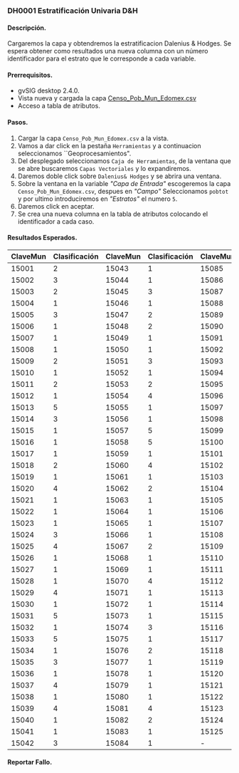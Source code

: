 ### DH0001 Estratificación Univaria D&H
#### Descripción.
Cargaremos la capa y obtendremos la estratificacion Dalenius & Hodges.
Se espera obtener como resultados una nueva columna con un número identificador para el estrato que le corresponde a cada variable.


#### Prerrequisitos.
+ gvSIG desktop 2.4.0.
+ Vista nueva y cargada la capa [Censo_Pob_Mun_Edomex.csv](https://github.com/Arturo-GoGa/EstratificacionDaleniusHodges/)
+ Acceso a tabla de atributos.


#### Pasos.
1. Cargar la capa ``Censo_Pob_Mun_Edomex.csv`` a la vista.
2. Vamos a dar click en la pestaña ``Herramientas`` y a continuacion seleccionamos ``Geoprocesamientos".
3. Del desplegado seleccionamos ``Caja de Herramientas``, de la ventana que se abre buscaremos ``Capas Vectoriales`` y lo expandiremos.
4. Daremos doble click sobre ``Dalenius& Hodges`` y se abrira una ventana.
5. Sobre la ventana en la variable _"Capa de Entrada"_ escogeremos la capa ``Censo_Pob_Mun_Edomex.csv``, despues en _"Campo"_ Seleccionamos ``pobtot`` y por ultimo introduciremos en _"Estratos"_ el numero ``5``.
6. Daremos click en aceptar.
18. Se crea una nueva columna en la tabla de atributos colocando el identificador a cada caso. 


#### Resultados Esperados.

|	ClaveMun	|	Clasificación	|		ClaveMun	|	Clasificación	|		ClaveMun	|	Clasificación	|
|:--------|:------------|:--------|:------------|:--------|:------------|
|	15001	|	2	|	15043	|	1	|	15085	|	2	|
|	15002	|	3	|	15044	|	1	|	15086	|	1	|
|	15003	|	2	|	15045	|	3	|	15087	|	3	|
|	15004	|	1	|	15046	|	1	|	15088	|	3	|
|	15005	|	3	|	15047	|	2	|	15089	|	1	|
|	15006	|	1	|	15048	|	2	|	15090	|	2	|
|	15007	|	1	|	15049	|	1	|	15091	|	2	|
|	15008	|	1	|	15050	|	1	|	15092	|	2	|
|	15009	|	2	|	15051	|	3	|	15093	|	1	|
|	15010	|	1	|	15052	|	1	|	15094	|	1	|
|	15011	|	2	|	15053	|	2	|	15095	|	3	|
|	15012	|	1	|	15054	|	4	|	15096	|	1	|
|	15013	|	5	|	15055	|	1	|	15097	|	1	|
|	15014	|	3	|	15056	|	1	|	15098	|	1	|
|	15015	|	1	|	15057	|	5	|	15099	|	4	|
|	15016	|	1	|	15058	|	5	|	15100	|	1	|
|	15017	|	1	|	15059	|	1	|	15101	|	2	|
|	15018	|	2	|	15060	|	4	|	15102	|	1	|
|	15019	|	1	|	15061	|	1	|	15103	|	2	|
|	15020	|	4	|	15062	|	2	|	15104	|	5	|
|	15021	|	1	|	15063	|	1	|	15105	|	1	|
|	15022	|	1	|	15064	|	1	|	15106	|	5	|
|	15023	|	1	|	15065	|	1	|	15107	|	1	|
|	15024	|	3	|	15066	|	1	|	15108	|	3	|
|	15025	|	4	|	15067	|	2	|	15109	|	5	|
|	15026	|	1	|	15068	|	1	|	15110	|	2	|
|	15027	|	1	|	15069	|	1	|	15111	|	2	|
|	15028	|	1	|	15070	|	4	|	15112	|	2	|
|	15029	|	4	|	15071	|	1	|	15113	|	2	|
|	15030	|	1	|	15072	|	1	|	15114	|	3	|
|	15031	|	5	|	15073	|	1	|	15115	|	2	|
|	15032	|	1	|	15074	|	3	|	15116	|	1	|
|	15033	|	5	|	15075	|	1	|	15117	|	1	|
|	15034	|	1	|	15076	|	2	|	15118	|	4	|
|	15035	|	3	|	15077	|	1	|	15119	|	1	|
|	15036	|	1	|	15078	|	1	|	15120	|	3	|
|	15037	|	4	|	15079	|	1	|	15121	|	5	|
|	15038	|	1	|	15080	|	1	|	15122	|	4	|
|	15039	|	4	|	15081	|	4	|	15123	|	1	|
|	15040	|	1	|	15082	|	2	|	15124	|	3	|
|	15041	|	1	|	15083	|	1	|	15125	|	1	|
|	15042	|	3	|	15084	|	1	|		-		| - |



#### Reportar Fallo. 
